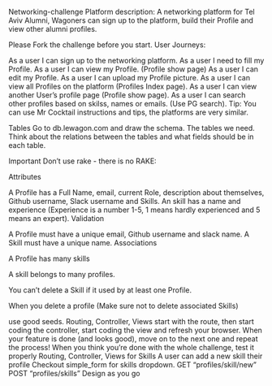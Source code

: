Networking-challenge
Platform description: A networking platform for Tel Aviv Alumni, Wagoners can sign up to the platform, build their Profile and view other alumni profiles.

Please Fork the challenge before you start.
User Journeys:

As a user I can sign up to the networking platform.
As a user I need to fill my Profile.
As a user I can view my Profile. (Profile show page)
As a user I can edit my Profile.
As a user I can upload my Profile picture.
As a user I can view all Profiles on the platform (Profiles Index page).
As a user I can view another User’s profile page (Profile show page).
As a user I can search other profiles based on skilss, names or emails. (Use PG search).
Tip: You can use Mr Cocktail instructions and tips, the platforms are very similar.

Tables Go to db.lewagon.com and draw the schema. The tables we need. Think about the relations between the tables and what fields should be in each table.

Important Don’t use rake - there is no RAKE:

Attributes

A Profile has a Full Name, email, current Role, description about themselves, Github username, Slack username and Skills.
An skill has a name and experience (Experience is a number 1-5, 1 means hardly experienced and 5 means an expert).
Validation

A Profile must have a unique email, Github username and slack name.
A Skill must have a unique name.
Associations

A Profile has many skills

A skill belongs to many profiles.

You can’t delete a Skill if it used by at least one Profile.

When you delete a profile (Make sure not to delete associated Skills)

use good seeds.
Routing, Controller, Views
start with the route,
then start coding the controller,
start coding the view and refresh your browser. When your feature is done (and looks good), move on to the next one and repeat the process! When you think you’re done with the whole challenge, test it properly
Routing, Controller, Views for Skills
A user can add a new skill their profile
Checkout simple_form for skills dropdown. GET “profiles/skill/new” POST “profiles/skills”
Design as you go
